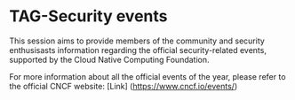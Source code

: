 # TAG-Security events

This session aims to provide members of the community and security enthusisasts information regarding the official security-related events, supported by the Cloud Native Computing Foundation.

For more information about all the official events of the year, please refer to the official CNCF website: [Link] (https://www.cncf.io/events/)